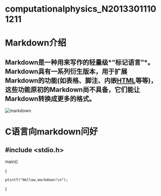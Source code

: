 # computationalphysics_N20133011101211
#                                 Markdown介绍
##           Markdown是一种用来写作的轻量级*“标记语言”*。Markdown具有一系列衍生版本，用于扩展Markdown的功能(如表格、脚注、内嵌[HTML](http://baike.so.com/doc/5869876-6082735.html)等等)，这些功能原初的Markdown尚不具备，它们能让Markdown转换成更多的格式。
![markdown](http://www.tianmaowc.com/img/aHR0cDovL3d3dy51cGFudG9vbC5jb20vdXBsb2Fkcy9hbGxpbWcvMTQwMzIzLzFfMTQwMzIzMTQyMDExXzEucG5n.jpg)


#                                   C语言向markdown问好
## #include <stdio.h>   

   main()   
   
   {   
   
    ptintf("Hellow,markdown!\n");   
    
   }   
   



